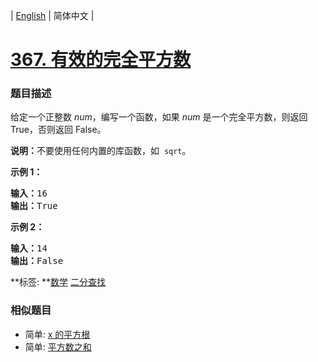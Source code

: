 | [English](README_EN.md) | 简体中文 |

# [367. 有效的完全平方数](https://leetcode-cn.com/problems/valid-perfect-square)
 ### 题目描述
<p>给定一个正整数 <em>num</em>，编写一个函数，如果 <em>num</em> 是一个完全平方数，则返回 True，否则返回 False。</p>

<p><strong>说明：</strong>不要使用任何内置的库函数，如&nbsp; <code>sqrt</code>。</p>

<p><strong>示例 1：</strong></p>

<pre><strong>输入：</strong>16
<strong>输出：</strong>True</pre>

<p><strong>示例 2：</strong></p>

<pre><strong>输入：</strong>14
<strong>输出：</strong>False
</pre>

**标签:	**[数学](https://leetcode-cn.com/tag/math) [二分查找](https://leetcode-cn.com/tag/binary-search) 
 ### 相似题目
- 简单:	[x 的平方根](https://leetcode-cn.com/problems/sqrtx) 
- 简单:	[平方数之和](https://leetcode-cn.com/problems/sum-of-square-numbers) 
